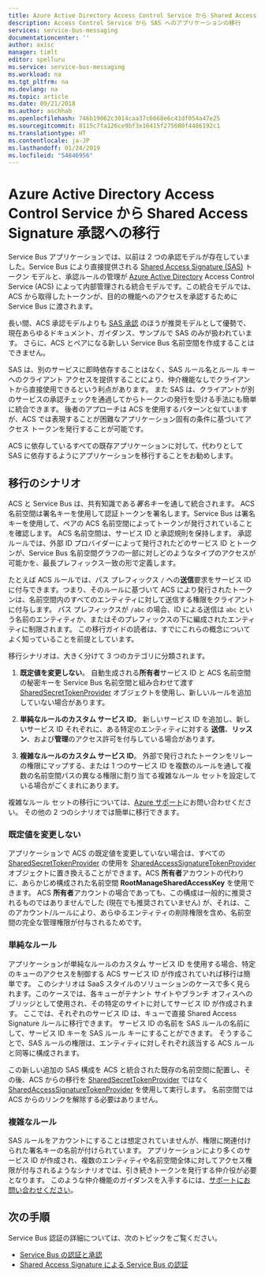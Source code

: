 ```yaml
---
title: Azure Active Directory Access Control Service から Shared Access Signature 承認への移行 | Microsoft Docs
description: Access Control Service から SAS へのアプリケーションの移行
services: service-bus-messaging
documentationcenter: ''
author: axisc
manager: timlt
editor: spelluru
ms.service: service-bus-messaging
ms.workload: na
ms.tgt_pltfrm: na
ms.devlang: na
ms.topic: article
ms.date: 09/21/2018
ms.author: aschhab
ms.openlocfilehash: 746b19062c3014caa37c6668e6c41df054a47e25
ms.sourcegitcommit: 8115c7fa126ce9bf3e16415f275680f4486192c1
ms.translationtype: HT
ms.contentlocale: ja-JP
ms.lasthandoff: 01/24/2019
ms.locfileid: "54846956"
---
```

# <a name="migrate-from-azure-active-directory-access-control-service-to-shared-access-signature-authorization"></a>Azure Active Directory Access Control Service から Shared Access Signature 承認への移行

Service Bus アプリケーションでは、以前は 2 つの承認モデルが存在していました。Service Bus により直接提供される [Shared Access Signature (SAS)](service-bus-sas.md) トークン モデルと、承認ルールの管理が [Azure Active Directory](/azure/active-directory/) Access Control Service (ACS) によって内部管理される統合モデルです。この統合モデルでは、ACS から取得したトークンが、目的の機能へのアクセスを承認するために Service Bus に渡されます。

長い間、ACS 承認モデルよりも [SAS 承認](service-bus-authentication-and-authorization.md) のほうが推奨モデルとして優勢で、現在あらゆるドキュメント、ガイダンス、サンプルで SAS のみが扱われています。 さらに、ACS とペアになる新しい Service Bus 名前空間を作成することはできません。

SAS は、別のサービスに即時依存することはなく、SAS ルール名とルール キーへのクライアント アクセスを提供することにより、仲介機能なしでクライアントから直接使用できるという利点があります。 また SAS は、クライアントが別のサービスの承認チェックを通過してからトークンの発行を受ける手法にも簡単に統合できます。 後者のアプローチは ACS を使用するパターンと似ていますが、ACS では表現することが困難なアプリケーション固有の条件に基づいてアクセス トークンを発行することが可能です。

ACS に依存しているすべての既存アプリケーションに対して、代わりとして SAS に依存するようにアプリケーションを移行することをお勧めします。

## <a name="migration-scenarios"></a>移行のシナリオ

ACS と Service Bus は、共有知識である*署名キー*を通して統合されます。 ACS 名前空間は署名キーを使用して認証トークンを署名します。Service Bus は署名キーを使用して、ペアの ACS 名前空間によってトークンが発行されていることを確認します。 ACS 名前空間は、サービス ID と承認規則を保持します。 承認ルールでは、外部 ID プロバイダーによって発行されたどのサービス ID とトークンが、Service Bus 名前空間グラフの一部に対しどのようなタイプのアクセスが可能かを、最長プレフィックス一致の形で定義します。

たとえば ACS ルールでは、パス プレフィックス `/` への**送信**要求をサービス ID に付与できます。つまり、そのルールに基づいて ACS により発行されたトークンは、名前空間内のすべてのエンティティに対して送信する権限をクライアントに付与します。 パス プレフィックスが `/abc` の場合、ID による送信は `abc` という名前のエンティティか、またはそのプレフィックスの下に編成されたエンティティに制限されます。 この移行ガイドの読者は、すでにこれらの概念についてよく知っていることを前提としています。

移行シナリオは、大きく分けて 3 つのカテゴリに分類されます。

1.  **既定値を変更しない**。 自動生成される**所有者**サービス ID と ACS 名前空間の秘密キーを Service Bus 名前空間と組み合わせて渡す [SharedSecretTokenProvider](/dotnet/api/microsoft.servicebus.sharedsecrettokenprovider) オブジェクトを使用し、新しいルールを追加していない場合があります。

2.  **単純なルールのカスタム サービス ID**。 新しいサービス ID を追加し、新しいサービス ID それぞれに、ある特定のエンティティに対する **送信**、**リッスン**、および**管理**のアクセス許可を付与している場合があります。

3.  **複雑なルールのカスタム サービス ID**。 外部で発行されたトークンをリレーの権限にマップする、または 1 つのサービス ID を複数のルールを通して複数の名前空間パスの異なる権限に割り当てる複雑なルール セットを設定している場合がごくまれにあります。

複雑なルール セットの移行については、[Azure サポート](https://azure.microsoft.com/support/options/)にお問い合わせください。 その他の 2 つのシナリオでは簡単に移行できます。

### <a name="unchanged-defaults"></a>既定値を変更しない

アプリケーションで ACS の既定値を変更していない場合は、すべての [SharedSecretTokenProvider](/dotnet/api/microsoft.servicebus.sharedsecrettokenprovider) の使用を [SharedAccessSignatureTokenProvider](/dotnet/api/microsoft.servicebus.sharedaccesssignaturetokenprovider) オブジェクトに置き換えることができます。ACS **所有者**アカウントの代わりに、あらかじめ構成された名前空間 **RootManageSharedAccessKey** を使用できます。 ACS **所有者**アカウントの場合であっても、この構成は一般的に推奨されるものではありませんでした (現在でも推奨されていません) が、それは、このアカウント/ルールにより、あらゆるエンティティの削除権限を含め、名前空間の完全な管理権限が付与されるためです。

### <a name="simple-rules"></a>単純なルール

アプリケーションが単純なルールのカスタム サービス ID を使用する場合、特定のキューのアクセスを制御する ACS サービス ID が作成されていれば移行は簡単です。 このシナリオは SaaS スタイルのソリューションのケースで多く見られます。このケースでは、各キューがテナント サイトやブランチ オフィスへのブリッジとして使用され、その特定のサイトに対してサービス ID が作成されます。 ここでは、それぞれのサービス ID は、キューで直接 Shared Access Signature ルールに移行できます。 サービス ID の名前を SAS ルールの名前にして、サービス ID キーを SAS ルール キーにすることができます。 そうすることで、SAS ルールの権限は、エンティティに対しそれぞれ該当する ACS ルールと同等に構成されます。

この新しい追加の SAS 構成を ACS と統合された既存の名前空間に配置し、その後、ACS からの移行を [SharedSecretTokenProvider](/dotnet/api/microsoft.servicebus.sharedsecrettokenprovider) ではなく [SharedAccessSignatureTokenProvider](/dotnet/api/microsoft.servicebus.sharedaccesssignaturetokenprovider) を使用して実行します。 名前空間では ACS からのリンクを解除する必要はありません。

### <a name="complex-rules"></a>複雑なルール

SAS ルールをアカウントにすることは想定されていませんが、権限に関連付けられた署名キーの名前が付けられています。 アプリケーションにより多くのサービス ID が作成され、複数のエンティティや名前空間全体に対してアクセス権限が付与されるようなシナリオでは、引き続きトークンを発行する仲介役が必要となります。 このような仲介機能のガイダンスを入手するには、[サポートにお問い合わせください](https://azure.microsoft.com/support/options/)。

## <a name="next-steps"></a>次の手順

Service Bus 認証の詳細については、次のトピックをご覧ください。

* [Service Bus の認証と承認](service-bus-authentication-and-authorization.md)
* [Shared Access Signature による Service Bus の認証](service-bus-sas.md)

